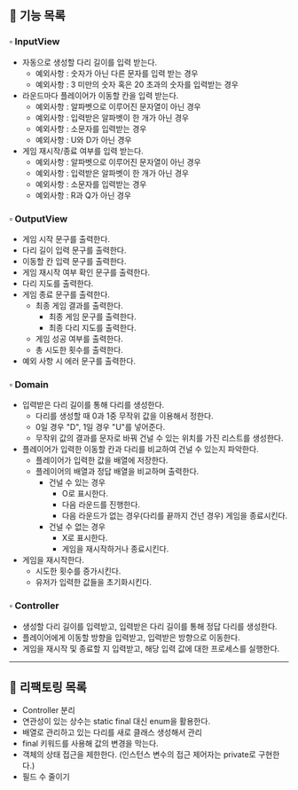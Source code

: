 ## 📌 기능 목록

### ▫ InputView

- 자동으로 생성할 다리 길이를 입력 받는다.
  - 예외사항 : 숫자가 아닌 다른 문자를 입력 받는 경우
  - 예외사항 : 3 미만의 숫자 혹은 20 초과의 숫자를 입력받는 경우
- 라운드마다 플레이어가 이동할 칸을 입력 받는다.
  - 예외사항 : 알파벳으로 이루어진 문자열이 아닌 경우
  - 예외사항 : 입력받은 알파벳이 한 개가 아닌 경우
  - 예외사항 : 소문자를 입력받는 경우
  - 예외사항 : U와 D가 아닌 경우
- 게임 재시작/종료 여부를 입력 받는다.
  - 예외사항 : 알파벳으로 이루어진 문자열이 아닌 경우
  - 예외사항 : 입력받은 알파벳이 한 개가 아닌 경우
  - 예외사항 : 소문자를 입력받는 경우
  - 예외사항 : R과 Q가 아닌 경우

### ▫ OutputView

- 게임 시작 문구를 출력한다.
- 다리 길이 입력 문구를 출력한다.
- 이동할 칸 입력 문구를 출력한다.
- 게임 재시작 여부 확인 문구를 출력한다.
- 다리 지도를 출력한다.
- 게임 종료 문구를 출력한다.
  - 최종 게임 결과를 출력한다.
    - 최종 게임 문구를 출력한다.
    - 최종 다리 지도를 출력한다.
  - 게임 성공 여부를 출력한다.
  - 총 시도한 횟수를 출력한다.
- 예외 사항 시 에러 문구를 출력한다.

### ▫ Domain

- 입력받은 다리 길이를 통해 다리를 생성한다.
  - 다리를 생성할 때 0과 1중 무작위 값을 이용해서 정한다.
  - 0일 경우 "D", 1일 경우 "U"를 넣어준다.
  - 무작위 값의 결과를 문자로 바꿔 건널 수 있는 위치를 가진 리스트를 생성한다.
- 플레이어가 입력한 이동할 칸과 다리를 비교하여 건널 수 있는지 파악한다.
  - 플레이어가 입력한 값을 배열에 저장한다.
  - 플레이어의 배열과 정답 배열을 비교하며 출력한다.
    - 건널 수 있는 경우
      - O로 표시한다.
      - 다음 라운드를 진행한다.
      - 다음 라운드가 없는 경우(다리를 끝까지 건넌 경우) 게임을 종료시킨다.
    - 건널 수 없는 경우
      - X로 표시한다.
      - 게임을 재시작하거나 종료시킨다.
- 게임을 재시작한다.
  - 시도한 횟수를 증가시킨다.
  - 유저가 입력한 값들을 초기화시킨다.

### ▫ Controller

- 생성할 다리 길이를 입력받고, 입력받은 다리 길이를 통해 정답 다리를 생성한다.
- 플레이어에게 이동할 방향을 입력받고, 입력받은 방향으로 이동한다.
- 게임을 재시작 및 종료할 지 입력받고, 해당 입력 값에 대한 프로세스를 실행한다.

---

## 📖 리팩토링 목록

- Controller 분리
- 연관성이 있는 상수는 static final 대신 enum을 활용한다.
- 배열로 관리하고 있는 다리를 새로 클래스 생성해서 관리
- final 키워드를 사용해 값의 변경을 막는다.
- 객체의 상태 접근을 제한한다. (인스턴스 변수의 접근 제어자는 private로 구현한다.)
- 필드 수 줄이기
